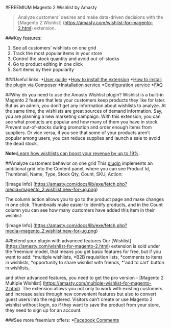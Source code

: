 #FREEMIUM Magento 2 Wishlist by Amasty

>Analyze customers’ desires and make data-driven decisions with the [Magento 2 Wishlist] (https://amasty.com/wishlist-for-magento-2.html) extension.

###Key features:
1. See all customers’ wishlists on one grid
2. Track the most popular items in your store
3. Control the stock quantity and avoid out-of-stocks
4. Go to product editing in one click
5. Sort items by their popularity

###Useful links:
*[User guide](https://amasty.com/docs/doku.php?id=magento_2:wishlist#wishlist_for_magento_2)
*[How to install the extension](https://amasty.com/knowledge-base/how-to-install-magento-2-extension.html)
*[How to install the plugin via Composer](https://amasty.com/docs/doku.php?id=magento_2:composer_user_guide)
*[Installation service](https://amasty.com/installation-service.html)
*[Configuration service](https://amasty.com/configuration-service.html)
*[FAQ](https://amasty.com/knowledge-base/)

##Why do you need to use the Amasty Wishlist plugin?
Wishlist is a built-in Magento 2 feature that lets your customers keep products they like for later. But as an admin, you don’t get any information about wishlists to analyze. At the same time, the wishlists are great sources of demand information. Say, you are planning a new marketing campaign. With this extension, you can see what products are popular and how many of them you have in stock. Prevent out-of-stocks during promotion and order enough items from suppliers. Or vice versa, if you see that some of your products aren’t popular among users, you can reduce supplies and launch a sale to avoid the dead stock.

**Note:**[Learn how wishlists can boost your revenue by up to 19%](https://amasty.com/blog/increase-your-sales-with-wishlists/).

##Analyze customers behavior on one grid
This [plugin](https://amasty.com/wishlist-for-magento-2.html) implements an additional grid into the Content panel, where you can see Product Id, Thumbnail, Name, Type, Stock Qty, Count, SKU, Action:

![image Info] (https://amasty.com/docs/lib/exe/fetch.php?media=magento_2:wishlist:new-for-ug.png)

The column action allows you to go to the product page and make changes in one click. Thumbnails make easier to identify products, and in the Count column you can see how many customers have added this item in their wishlist:

![image Info] (https://amasty.com/docs/lib/exe/fetch.php?media=magento_2:wishlist:new-for-ug.png)

##Extend your plugin with advanced features
Our [Wishlist] (https://amasty.com/wishlist-for-magento-2.html) extension is sold under the freemium model, that means you get basic features for free, but if you want to add: 
*multiple wishlists,
*B2B requisition lists,
*comments to items in wishlists,
*opportunity to share wishlist with friends,
*'add to cart' button in wishlists,

and other advanced features, you need to get the pro version - [Magento 2 Multiple Wishlist] (https://amasty.com/multiple-wishlist-for-magento-2.html). The extension allows you not only to work with existing customers and increase sales through new convenient features but also to convert guest users into the registered. Visitors can’t create or use Magento 2 wishlist without login, so if they want to save the product from your store, they need to sign up for an account.

###See more freemium offers:
*[Facebook Comments](https://amasty.com/facebook-comments-for-magento-2.html)